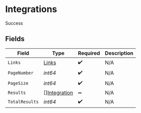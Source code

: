 # Integrations

Success


## Fields

| Field                                               | Type                                                | Required                                            | Description                                         |
| --------------------------------------------------- | --------------------------------------------------- | --------------------------------------------------- | --------------------------------------------------- |
| `Links`                                             | [Links](../../models/shared/links.md)               | :heavy_check_mark:                                  | N/A                                                 |
| `PageNumber`                                        | *int64*                                             | :heavy_check_mark:                                  | N/A                                                 |
| `PageSize`                                          | *int64*                                             | :heavy_check_mark:                                  | N/A                                                 |
| `Results`                                           | [][Integration](../../models/shared/integration.md) | :heavy_minus_sign:                                  | N/A                                                 |
| `TotalResults`                                      | *int64*                                             | :heavy_check_mark:                                  | N/A                                                 |